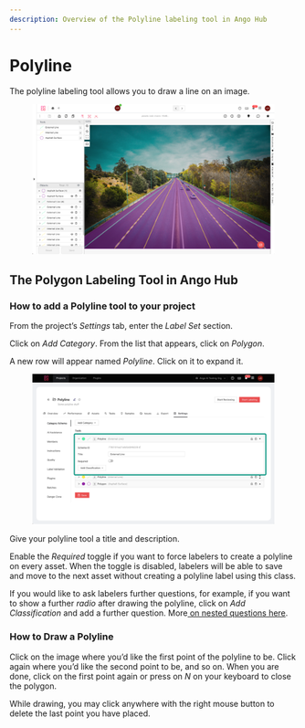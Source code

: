 ```yaml
---
description: Overview of the Polyline labeling tool in Ango Hub
---
```


# Polyline

The polyline labeling tool allows you to draw a line on an image.

<figure><img src="../../.gitbook/assets/image (53).png" alt=""><figcaption></figcaption></figure>

## The Polygon Labeling Tool in Ango Hub <a href="#how-to-add-a-polygon-tool-to-your-project" id="how-to-add-a-polygon-tool-to-your-project"></a>

### How to add a Polyline tool to your project <a href="#how-to-add-a-polygon-tool-to-your-project" id="how-to-add-a-polygon-tool-to-your-project"></a>

From the project’s _Settings_ tab, enter the _Label Set_ section.

Click on _Add Category_. From the list that appears, click on _Polygon_.

A new row will appear named _Polyline_. Click on it to expand it.

<figure><img src="../../.gitbook/assets/image (5).png" alt=""><figcaption></figcaption></figure>

Give your polyline tool a title and description.

Enable the _Required_ toggle if you want to force labelers to create a polyline on every asset. When the toggle is disabled, labelers will be able to save and move to the next asset without creating a polyline label using this class.

If you would like to ask labelers further questions, for example, if you want to show a further _radio_ after drawing the polyline, click on _Add Classification_ and add a further question. More[ on nested questions here](nested-classifications.md).

### How to Draw a Polyline <a href="#how-to-draw-a-polygon" id="how-to-draw-a-polygon"></a>

Click on the image where you’d like the first point of the polyline to be. Click again where you’d like the second point to be, and so on. When you are done, click on the first point again or press on _N_ on your keyboard to close the polygon.

While drawing, you may click anywhere with the right mouse button to delete the last point you have placed.
